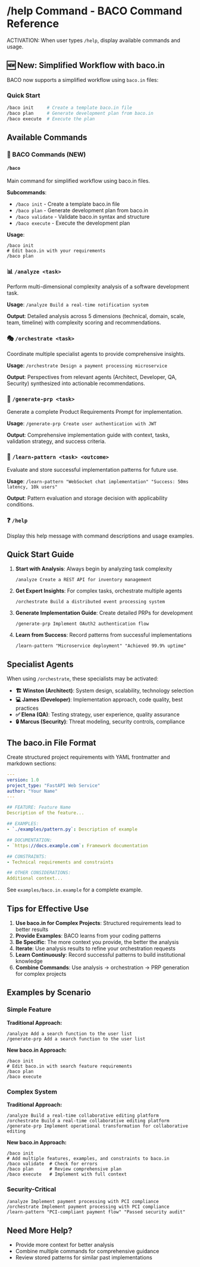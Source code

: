 # /help Command - BACO Command Reference

ACTIVATION: When user types `/help`, display available commands and usage.

## 🆕 New: Simplified Workflow with baco.in

BACO now supports a simplified workflow using `baco.in` files:

### Quick Start
```bash
/baco init     # Create a template baco.in file
/baco plan     # Generate development plan from baco.in
/baco execute  # Execute the plan
```

## Available Commands

### 📄 BACO Commands (NEW)
#### `/baco`
Main command for simplified workflow using baco.in files.

**Subcommands**:
- `/baco init` - Create a template baco.in file
- `/baco plan` - Generate development plan from baco.in
- `/baco validate` - Validate baco.in syntax and structure
- `/baco execute` - Execute the development plan

**Usage**: 
```
/baco init
# Edit baco.in with your requirements
/baco plan
```

### 📊 `/analyze <task>`
Perform multi-dimensional complexity analysis of a software development task.

**Usage**: `/analyze Build a real-time notification system`

**Output**: Detailed analysis across 5 dimensions (technical, domain, scale, team, timeline) with complexity scoring and recommendations.

### 🎭 `/orchestrate <task>`
Coordinate multiple specialist agents to provide comprehensive insights.

**Usage**: `/orchestrate Design a payment processing microservice`

**Output**: Perspectives from relevant agents (Architect, Developer, QA, Security) synthesized into actionable recommendations.

### 📝 `/generate-prp <task>`
Generate a complete Product Requirements Prompt for implementation.

**Usage**: `/generate-prp Create user authentication with JWT`

**Output**: Comprehensive implementation guide with context, tasks, validation strategy, and success criteria.

### 🧠 `/learn-pattern <task> <outcome>`
Evaluate and store successful implementation patterns for future use.

**Usage**: `/learn-pattern "WebSocket chat implementation" "Success: 50ms latency, 10k users"`

**Output**: Pattern evaluation and storage decision with applicability conditions.

### ❓ `/help`
Display this help message with command descriptions and usage examples.

## Quick Start Guide

1. **Start with Analysis**: Always begin by analyzing task complexity
   ```
   /analyze Create a REST API for inventory management
   ```

2. **Get Expert Insights**: For complex tasks, orchestrate multiple agents
   ```
   /orchestrate Build a distributed event processing system
   ```

3. **Generate Implementation Guide**: Create detailed PRPs for development
   ```
   /generate-prp Implement OAuth2 authentication flow
   ```

4. **Learn from Success**: Record patterns from successful implementations
   ```
   /learn-pattern "Microservice deployment" "Achieved 99.9% uptime"
   ```

## Specialist Agents

When using `/orchestrate`, these specialists may be activated:

- **🏗️ Winston (Architect)**: System design, scalability, technology selection
- **💻 James (Developer)**: Implementation approach, code quality, best practices
- **✅ Elena (QA)**: Testing strategy, user experience, quality assurance
- **🔒 Marcus (Security)**: Threat modeling, security controls, compliance

## The baco.in File Format

Create structured project requirements with YAML frontmatter and markdown sections:

```yaml
---
version: 1.0
project_type: "FastAPI Web Service"
author: "Your Name"
---

## FEATURE: Feature Name
Description of the feature...

## EXAMPLES:
- `./examples/pattern.py`: Description of example

## DOCUMENTATION:
- `https://docs.example.com`: Framework documentation

## CONSTRAINTS:
- Technical requirements and constraints

## OTHER CONSIDERATIONS:
Additional context...
```

See `examples/baco.in.example` for a complete example.

## Tips for Effective Use

1. **Use baco.in for Complex Projects**: Structured requirements lead to better results
2. **Provide Examples**: BACO learns from your coding patterns
3. **Be Specific**: The more context you provide, the better the analysis
4. **Iterate**: Use analysis results to refine your orchestration requests
5. **Learn Continuously**: Record successful patterns to build institutional knowledge
6. **Combine Commands**: Use analysis → orchestration → PRP generation for complex projects

## Examples by Scenario

### Simple Feature

**Traditional Approach:**
```
/analyze Add a search function to the user list
/generate-prp Add a search function to the user list
```

**New baco.in Approach:**
```
/baco init
# Edit baco.in with search feature requirements
/baco plan
/baco execute
```

### Complex System

**Traditional Approach:**
```
/analyze Build a real-time collaborative editing platform
/orchestrate Build a real-time collaborative editing platform
/generate-prp Implement operational transformation for collaborative editing
```

**New baco.in Approach:**
```
/baco init
# Add multiple features, examples, and constraints to baco.in
/baco validate  # Check for errors
/baco plan      # Review comprehensive plan
/baco execute   # Implement with full context
```

### Security-Critical
```
/analyze Implement payment processing with PCI compliance
/orchestrate Implement payment processing with PCI compliance
/learn-pattern "PCI-compliant payment flow" "Passed security audit"
```

## Need More Help?

- Provide more context for better analysis
- Combine multiple commands for comprehensive guidance
- Review stored patterns for similar past implementations